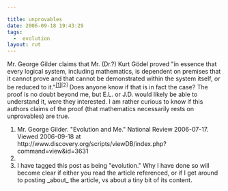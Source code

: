 ```yaml
---

title: unprovables
date: 2006-09-18 19:43:29
tags:
  -  evolution
layout: rut
---
```


Mr. George Gilder claims that Mr. (Dr.?) Kurt G&#xf6;del proved "in essence that every logical system, including mathematics, is dependent on premises that it cannot prove and that cannot be demonstrated within the system itself, or be reduced to it."<sup><a href="http://www.discovery.org/scripts/viewDB/index.php?command=view&id=3631" title="Evolution and Me">[1]</a>[2]</sup>  Does anyone know if that is in fact the case?  The proof is no doubt beyond me, but E.L. or J.D.  would likely be able to understand it, were they interested.  I am rather curious to know if this authors claims of the proof (that mathematics necessarily rests on unprovables) are true.

<div class="postrefs"><ol>
<li>Mr. George Gilder.  "Evolution and Me."  National Review 2006-07-17.  Viewed 2006-09-18 at http://www.discovery.org/scripts/viewDB/index.php?command=view&id=3631</li><li>
</li><li>I have tagged this post as being "evolution."  Why I have done so will become clear if either you read the article referenced, or if I get around to posting _about_ the article, vs about a tiny bit of its content.</li>
</ol></div>

